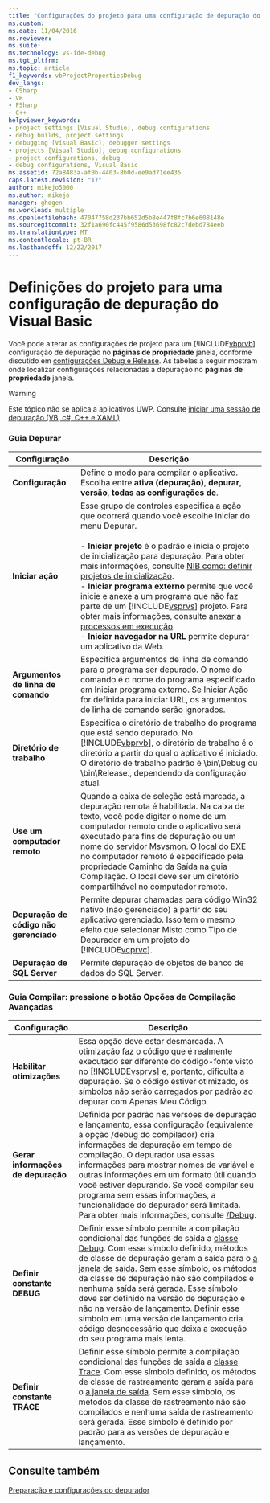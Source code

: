 ```yaml
---
title: "Configurações do projeto para uma configuração de depuração do Visual Basic | Microsoft Docs"
ms.custom: 
ms.date: 11/04/2016
ms.reviewer: 
ms.suite: 
ms.technology: vs-ide-debug
ms.tgt_pltfrm: 
ms.topic: article
f1_keywords: vbProjectPropertiesDebug
dev_langs:
- CSharp
- VB
- FSharp
- C++
helpviewer_keywords:
- project settings [Visual Studio], debug configurations
- debug builds, project settings
- debugging [Visual Basic], debugger settings
- projects [Visual Studio], debug configurations
- project configurations, debug
- debug configurations, Visual Basic
ms.assetid: 72a8483a-af0b-4403-8b0d-ee9ad71ee435
caps.latest.revision: "17"
author: mikejo5000
ms.author: mikejo
manager: ghogen
ms.workload: multiple
ms.openlocfilehash: 47047758d237bb652d5b8e447f8fc7b6e608148e
ms.sourcegitcommit: 32f1a690fc445f9586d53698fc82c7debd784eeb
ms.translationtype: MT
ms.contentlocale: pt-BR
ms.lasthandoff: 12/22/2017
---
```

# <a name="project-settings-for-a-visual-basic-debug-configuration"></a>Definições do projeto para uma configuração de depuração do Visual Basic
Você pode alterar as configurações de projeto para um [!INCLUDE[vbprvb](../code-quality/includes/vbprvb_md.md)] configuração de depuração no **páginas de propriedade** janela, conforme discutido em [configurações Debug e Release](../debugger/how-to-set-debug-and-release-configurations.md). As tabelas a seguir mostram onde localizar configurações relacionadas a depuração no **páginas de propriedade** janela.  
  
> [!WARNING]
>  Este tópico não se aplica a aplicativos UWP. Consulte [iniciar uma sessão de depuração (VB, c#, C++ e XAML)](../debugger/start-a-debugging-session-for-a-store-app-in-visual-studio-vb-csharp-cpp-and-xaml.md)  
  
### <a name="debug-tab"></a>Guia Depurar  
  
|Configuração|Descrição|  
|-------------|-----------------|  
|**Configuração**|Define o modo para compilar o aplicativo. Escolha entre **ativa (depuração)**, **depurar**, **versão**, **todas as configurações de**.|  
|**Iniciar ação**|Esse grupo de controles especifica a ação que ocorrerá quando você escolhe Iniciar do menu Depurar.<br /><br /> -   **Iniciar projeto** é o padrão e inicia o projeto de inicialização para depuração. Para obter mais informações, consulte [NIB como: definir projetos de inicialização](http://msdn.microsoft.com/en-us/31465836-0911-48db-a5d9-e456b635e970).<br />-   **Iniciar programa externo** permite que você inicie e anexe a um programa que não faz parte de um [!INCLUDE[vsprvs](../code-quality/includes/vsprvs_md.md)] projeto. Para obter mais informações, consulte [anexar a processos em execução](../debugger/attach-to-running-processes-with-the-visual-studio-debugger.md).<br />-   **Iniciar navegador na URL** permite depurar um aplicativo da Web.|  
|**Argumentos de linha de comando**|Especifica argumentos de linha de comando para o programa ser depurado. O nome do comando é o nome do programa especificado em Iniciar programa externo. Se Iniciar Ação for definida para iniciar URL, os argumentos de linha de comando serão ignorados.|  
|**Diretório de trabalho**|Especifica o diretório de trabalho do programa que está sendo depurado. No [!INCLUDE[vbprvb](../code-quality/includes/vbprvb_md.md)], o diretório de trabalho é o diretório a partir do qual o aplicativo é iniciado. O diretório de trabalho padrão é \bin\Debug ou \bin\Release., dependendo da configuração atual.|  
|**Use um computador remoto**|Quando a caixa de seleção está marcada, a depuração remota é habilitada. Na caixa de texto, você pode digitar o nome de um computador remoto onde o aplicativo será executado para fins de depuração ou um [nome do servidor Msvsmon](../debugger/remote-debugging.md). O local do EXE no computador remoto é especificado pela propriedade Caminho da Saída na guia Compilação. O local deve ser um diretório compartilhável no computador remoto.|  
|**Depuração de código não gerenciado**|Permite depurar chamadas para código Win32 nativo (não gerenciado) a partir do seu aplicativo gerenciado. Isso tem o mesmo efeito que selecionar Misto como Tipo de Depurador em um projeto do [!INCLUDE[vcprvc](../code-quality/includes/vcprvc_md.md)].|  
|**Depuração de SQL Server**|Permite depuração de objetos de banco de dados do SQL Server.|  
  
### <a name="compile-tab-press-advanced-compile-options-button"></a>Guia Compilar: pressione o botão Opções de Compilação Avançadas  
  
|Configuração|Descrição|  
|-------------|-----------------|  
|**Habilitar otimizações**|Essa opção deve estar desmarcada. A otimização faz o código que é realmente executado ser diferente do código-fonte visto no [!INCLUDE[vsprvs](../code-quality/includes/vsprvs_md.md)] e, portanto, dificulta a depuração. Se o código estiver otimizado, os símbolos não serão carregados por padrão ao depurar com Apenas Meu Código.|  
|**Gerar informações de depuração**|Definida por padrão nas versões de depuração e lançamento, essa configuração (equivalente à opção /debug do compilador) cria informações de depuração em tempo de compilação. O depurador usa essas informações para mostrar nomes de variável e outras informações em um formato útil quando você estiver depurando. Se você compilar seu programa sem essas informações, a funcionalidade do depurador será limitada. Para obter mais informações, consulte [/Debug](/dotnet/visual-basic/reference/command-line-compiler/debug).|  
|**Definir constante DEBUG**|Definir esse símbolo permite a compilação condicional das funções de saída a [classe Debug](/dotnet/api/system.diagnostics.debug). Com esse símbolo definido, métodos de classe de depuração geram a saída para o [a janela de saída](../ide/reference/output-window.md). Sem esse símbolo, os métodos da classe de depuração não são compilados e nenhuma saída será gerada. Esse símbolo deve ser definido na versão de depuração e não na versão de lançamento. Definir esse símbolo em uma versão de lançamento cria código desnecessário que deixa a execução do seu programa mais lenta.|  
|**Definir constante TRACE**|Definir esse símbolo permite a compilação condicional das funções de saída a [classe Trace](/dotnet/api/system.diagnostics.trace.aspx). Com esse símbolo definido, os métodos de classe de rastreamento geram a saída para o [a janela de saída](../ide/reference/output-window.md). Sem esse símbolo, os métodos da classe de rastreamento não são compilados e nenhuma saída de rastreamento será gerada. Esse símbolo é definido por padrão para as versões de depuração e lançamento.|  
  
## <a name="see-also"></a>Consulte também  
 [Preparação e configurações do depurador](../debugger/debugger-settings-and-preparation.md)